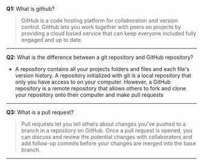
**Q1:** What is github?

> GitHub is a code hosting platform for collaboration and version control. GitHub lets you work together with peers on projects by providing a cloud based service that can keep everyone included fully engaged and up to date.

---

**Q2:** What is the difference between a git repository and GitHub repository?

- A repository contains all your projects folders and files and each file's version history. A repository initialized with git is a local repository that only you have access to on your computer. However, a GitHub repository is a remote repository that allows others to fork and clone your repository onto their computer and make pull requests
---

**Q3:** What is a pull request?

>  Pull requests let you tell others about changes you've pushed to a branch in a repository on GitHub. Once a pull request is opened, you can discuss and review the potential changes with collaborators and add follow-up commits before your changes are merged into the base branch.
 
---
